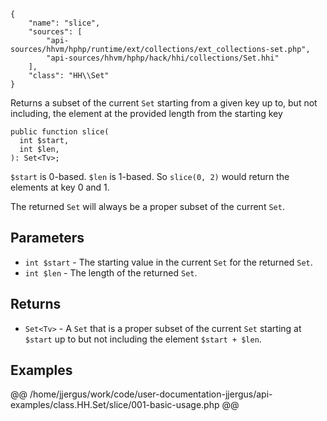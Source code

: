 ``` yamlmeta
{
    "name": "slice",
    "sources": [
        "api-sources/hhvm/hphp/runtime/ext/collections/ext_collections-set.php",
        "api-sources/hhvm/hphp/hack/hhi/collections/Set.hhi"
    ],
    "class": "HH\\Set"
}
```




Returns a subset of the current ` Set ` starting from a given key up to, but
not including, the element at the provided length from the starting key




``` Hack
public function slice(
  int $start,
  int $len,
): Set<Tv>;
```




` $start ` is 0-based. `` $len `` is 1-based. So ``` slice(0, 2) ``` would return the
elements at key 0 and 1.




The returned ` Set ` will always be a proper subset of the current `` Set ``.




## Parameters




+ ` int $start ` - The starting value in the current `` Set `` for the returned
  ``` Set ```.
+ ` int $len ` - The length of the returned `` Set ``.




## Returns




* ` Set<Tv> ` - A `` Set `` that is a proper subset of the current ``` Set ``` starting at
  ```` $start ```` up to but not including the element ````` $start + $len `````.




## Examples










@@ /home/jjergus/work/code/user-documentation-jjergus/api-examples/class.HH.Set/slice/001-basic-usage.php @@
<!-- HHAPIDOC -->
